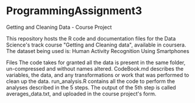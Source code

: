 # ProgrammingAssignment3
Getting and Cleaning Data - Course Project

This repository hosts the R code and documentation files for the Data Science's track course "Getting and Cleaning data", available in coursera.
The dataset being used is: Human Activity Recognition Using Smartphones

Files
The code takes for granted all the data is present in the same folder, un-compressed and without names altered.
CodeBook.md describes the variables, the data, and any transformations or work that was performed to clean up the data.
run_analysis.R contains all the code to perform the analyses described in the 5 steps.
The output of the 5th step is called averages_data.txt, and uploaded in the course project's form.

